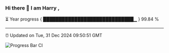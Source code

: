 ### Hi there 👋 I am Harry , 

⏳ Year progress { █████████████████████████████▁ } 99.84 %

---

⏰ Updated on Tue, 31 Dec 2024 09:50:51 GMT

![Progress Bar CI](https://github.com/duykhang68/duykhang68/workflows/Progress%20Bar%20CI/badge.svg)
